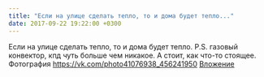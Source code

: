 ```yaml
---
title: "Если на улице сделать тепло, то и дома будет тепло..."
date: 2017-09-22 19:22:00 +0300
---
```


Если на улице сделать тепло, то и дома будет тепло.
P.S. газовый конвектор, кпд чуть больше чем никакое. А стоит, как что-то стоящее.
Фотография
<a class="vk-attach" href="https://vk.com/photo41076938_456241950">https://vk.com/photo41076938_456241950</a>
<a class="vk-attach" href="https://vk.com/photo41076938_456241950">Вложение</a>
